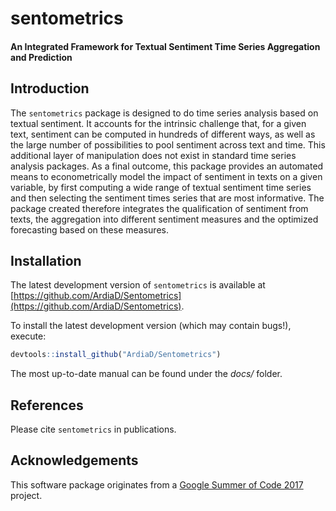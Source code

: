 
# sentometrics
#### An Integrated Framework for Textual Sentiment Time Series Aggregation and Prediction

## Introduction

The `sentometrics` package is designed to do time series analysis based on textual sentiment. It accounts
for the intrinsic challenge that, for a given text, sentiment can be computed in hundreds of different ways, as well as
the large number of possibilities to pool sentiment across text and time. This additional layer of manipulation
does not exist in standard time series analysis packages. As a final outcome, this package provides an automated means
to econometrically model the impact of sentiment in texts on a given variable, by first computing a wide range of textual
sentiment time series and then selecting the sentiment times series that are most informative. The package created
therefore integrates the qualification of sentiment from texts, the aggregation into different sentiment measures
and the optimized forecasting based on these measures.

## Installation

The latest development version of `sentometrics` is available at [https://github.com/ArdiaD/Sentometrics](https://github.com/ArdiaD/Sentometrics).
  
To install the latest development version (which may contain bugs!), execute:

```R
devtools::install_github("ArdiaD/Sentometrics")
```

The most up-to-date manual can be found under the *docs/* folder.

## References

Please cite `sentometrics` in publications.

## Acknowledgements

This software package originates from a
[Google Summer of Code 2017](https://github.com/rstats-gsoc/gsoc2017/wiki/Sentometrics:-An-integrated-framework-for-text-based-multivariate-time-series-modeling-and-forecasting) project.

